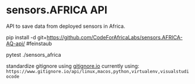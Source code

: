 # sensors.AFRICA API

API to save data from deployed sensors in Africa.

pip install -d git+https://github.com/CodeForAfricaLabs/sensors.AFRICA-AQ-api/ #feinstaub

pytest ./sensors_africa

standardize gitignore using [gitignore.io](https://www.gitignore.io/)
currently using: `https://www.gitignore.io/api/linux,macos,python,virtualenv,visualstudiocode`